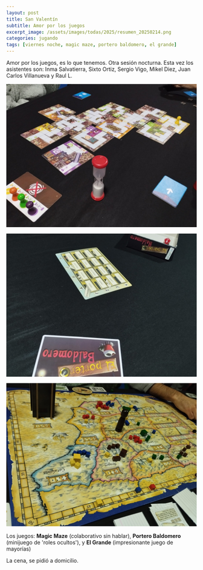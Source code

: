 ```yaml
---
layout: post
title: San Valentín
subtitle: Amor por los juegos
excerpt_image: /assets/images/todas/2025/resumen_20250214.png
categories: jugando
tags: [viernes noche, magic maze, portero baldomero, el grande]
---
```

Amor por los juegos, es lo que tenemos. Otra sesión nocturna. Esta vez los asistentes son: Inma Salvatierra, Sixto Ortiz, Sergio Vigo, Mikel Diez, Juan Carlos Villanueva y Raul L.

![banner](/assets/images/todas/2025/partida_magicmaze.jpg)

![banner](/assets/images/todas/2025/partida_porterobaldomero.jpg)

![banner](/assets/images/todas/2025/partida_elgrande.jpg)

Los juegos: <b>Magic Maze</b> (colaborativo sin hablar), <b>Portero Baldomero</b> (minijuego de 'roles ocultos'), y <b>El Grande</b> (impresionante juego de mayorías)

La cena, se pidió a domicilio.
